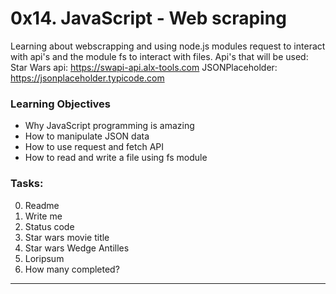 # 0x14. JavaScript - Web scraping
Learning about webscrapping and using node.js modules request to interact with api's and the module fs to interact with files.
Api's that will be used:
Star Wars api: https://swapi-api.alx-tools.com
JSONPlaceholder: https://jsonplaceholder.typicode.com

### Learning Objectives
- Why JavaScript programming is amazing
- How to manipulate JSON data
- How to use request and fetch API
- How to read and write a file using fs module

### Tasks:
0. Readme
1. Write me
2. Status code
3. Star wars movie title
4. Star wars Wedge Antilles
5. Loripsum
6. How many completed?
---

